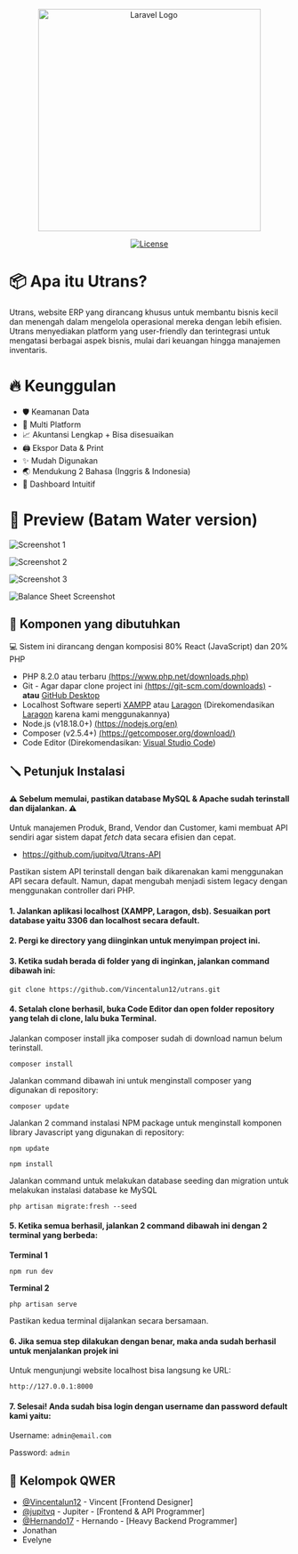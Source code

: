 <p align="center"><a href="https://laravel.com" target="_blank"><img src="https://media.discordapp.net/attachments/1150374149236195388/1187767255354843226/Utrans2.png?ex=65981575&is=6585a075&hm=cf0bf1945abf9808fd7467cc4bfbba681c238c505831df9e7a4dcbd0e7381556&=&format=webp&quality=lossless&width=1087&height=249" width="400" alt="Laravel Logo"></a></p>

<p align="center">
<a href="https://packagist.org/packages/laravel/framework"><img src="https://img.shields.io/packagist/l/laravel/framework" alt="License"></a>
</p>

# 📦 Apa itu Utrans?

Utrans, website ERP yang dirancang khusus untuk membantu bisnis kecil dan menengah dalam mengelola operasional mereka dengan lebih efisien. Utrans menyediakan platform yang user-friendly dan terintegrasi untuk mengatasi berbagai aspek bisnis, mulai dari keuangan hingga manajemen inventaris.

# 🔥 Keunggulan

- 🛡️ Keamanan Data
- 🤳 Multi Platform
- 📈 Akuntansi Lengkap + Bisa disesuaikan
- 🖨️ Ekspor Data & Print
- ✨ Mudah Digunakan
- 🌏 Mendukung 2 Bahasa (Inggris & Indonesia)
- 📱 Dashboard Intuitif


# 📸 Preview (Batam Water version)

![Screenshot 1](https://media.discordapp.net/attachments/1150374149236195388/1187799656139329628/image.png)

![Screenshot 2](https://media.discordapp.net/attachments/1150374149236195388/1187796961194147930/image.png)

![Screenshot 3](https://media.discordapp.net/attachments/1150374149236195388/1187799291939520542/image.png)

![Balance Sheet Screenshot](https://media.discordapp.net/attachments/1150374149236195388/1188186947466842182/image.png)


## 🧶 Komponen yang dibutuhkan

💻 Sistem ini dirancang dengan komposisi 80% React (JavaScript) dan 20% PHP

- PHP 8.2.0 atau terbaru [(https://www.php.net/downloads.php)](https://www.php.net/downloads.php)
- Git - Agar dapar clone project ini [(https://git-scm.com/downloads)](https://git-scm.com/downloads) - **atau** [GitHub Desktop](https://desktop.github.com/)
- Localhost Software seperti [XAMPP](https://www.apachefriends.org/download.html) atau [Laragon](https://laragon.org/download/index.html) (Direkomendasikan [Laragon](https://laragon.org/download/index.html) karena kami menggunakannya) 
- Node.js (v18.18.0+) [(https://nodejs.org/en)](https://nodejs.org/en)
- Composer (v2.5.4+) [(https://getcomposer.org/download/)](https://getcomposer.org/download/)
- Code Editor (Direkomendasikan: [Visual Studio Code](https://code.visualstudio.com/download))

## 🪛 Petunjuk Instalasi

#### ⚠️ Sebelum memulai, pastikan database MySQL & Apache sudah terinstall dan dijalankan. ⚠️

Untuk manajemen Produk, Brand, Vendor dan Customer, kami membuat API sendiri agar sistem dapat *fetch* data secara efisien dan cepat.
- https://github.com/jupitvq/Utrans-API

Pastikan sistem API terinstall dengan baik dikarenakan kami menggunakan API secara default. Namun, dapat mengubah menjadi sistem legacy dengan menggunakan controller dari PHP.

#### 1. Jalankan aplikasi localhost (XAMPP, Laragon, dsb). Sesuaikan port database yaitu 3306 dan localhost secara default.
#### 2. Pergi ke directory yang diinginkan untuk menyimpan project ini.
#### 3. Ketika sudah berada di folder yang di inginkan, jalankan command dibawah ini:
```http
git clone https://github.com/Vincentalun12/utrans.git
```
#### 4. Setalah clone berhasil, buka Code Editor dan open folder repository yang telah di clone, lalu buka Terminal.


Jalankan composer install jika composer sudah di download namun belum terinstall.
```http
composer install
```
Jalankan command dibawah ini untuk menginstall composer yang digunakan di repository:
```http
composer update
```

Jalankan 2 command instalasi NPM package untuk menginstall komponen library Javascript yang digunakan di repository:
```http
npm update
```
```http
npm install
```

Jalankan command untuk melakukan database seeding dan migration untuk melakukan instalasi database ke MySQL
```http
php artisan migrate:fresh --seed
```

#### 5. Ketika semua berhasil, jalankan 2 command dibawah ini dengan 2 terminal yang berbeda:

**Terminal 1**
```http
npm run dev
```

**Terminal 2**
```http
php artisan serve
```

Pastikan kedua terminal dijalankan secara bersamaan.

#### 6. Jika semua step dilakukan dengan benar, maka anda sudah berhasil untuk menjalankan projek ini

Untuk mengunjungi website localhost bisa langsung ke URL:
```http
http://127.0.0.1:8000
```

#### 7. Selesai! Anda sudah bisa login dengan username dan password default kami yaitu:

Username: `admin@email.com`

Password: `admin`

## 💎 Kelompok QWER

- [@Vincentalun12](https://github.com/Vincentalun12) - Vincent [Frontend Designer]
- [@jupitvq](https://github.com/jupitvq) - Jupiter - [Frontend & API Programmer]
- [@Hernando17](https://github.com/Hernando17) - Hernando - [Heavy Backend Programmer]
- Jonathan
- Evelyne
